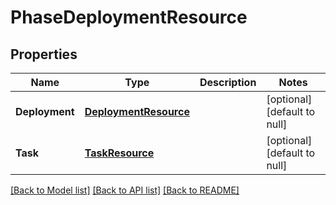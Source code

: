 # PhaseDeploymentResource
## Properties

Name | Type | Description | Notes
------------ | ------------- | ------------- | -------------
**Deployment** | [**DeploymentResource**](DeploymentResource.md) |  | [optional] [default to null]
**Task** | [**TaskResource**](TaskResource.md) |  | [optional] [default to null]

[[Back to Model list]](../README.md#documentation-for-models) [[Back to API list]](../README.md#documentation-for-api-endpoints) [[Back to README]](../README.md)

